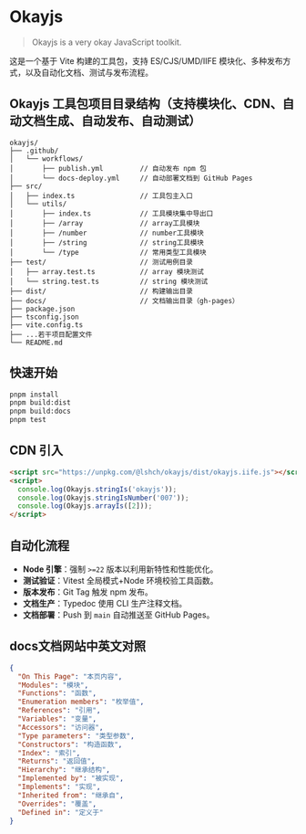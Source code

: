 # Okayjs

> Okayjs is a very okay JavaScript toolkit.

这是一个基于 Vite 构建的工具包，支持 ES/CJS/UMD/IIFE 模块化、多种发布方式，以及自动化文档、测试与发布流程。

## Okayjs 工具包项目目录结构（支持模块化、CDN、自动文档生成、自动发布、自动测试）

```text
okayjs/
├── .github/
│   └── workflows/
│       ├── publish.yml         // 自动发布 npm 包
│       └── docs-deploy.yml     // 自动部署文档到 GitHub Pages
├── src/
│   ├── index.ts                // 工具包主入口
│   └── utils/
│       ├── index.ts            // 工具模块集中导出口
│       ├── /array              // array工具模块
│       ├── /number             // number工具模块
│       ├── /string             // string工具模块
│       └── /type               // 常用类型工具模块
├── test/                       // 测试用例目录
│   ├── array.test.ts           // array 模块测试
│   └── string.test.ts          // string 模块测试
├── dist/                       // 构建输出目录
├── docs/                       // 文档输出目录（gh-pages）
├── package.json
├── tsconfig.json
├── vite.config.ts
├── ...若干项目配置文件
└── README.md
```

## 快速开始

```bash
pnpm install
pnpm build:dist
pnpm build:docs
pnpm test
```

## CDN 引入

```html
<script src="https://unpkg.com/@lshch/okayjs/dist/okayjs.iife.js"></script>
<script>
  console.log(Okayjs.stringIs('okayjs'));
  console.log(Okayjs.stringIsNumber('007'));
  console.log(Okayjs.arrayIs([2]));
</script>
```

## 自动化流程

- **Node 引擎**：强制 `>=22` 版本以利用新特性和性能优化。
- **测试验证**：Vitest 全局模式+Node 环境校验工具函数。
- **版本发布**：Git Tag 触发 npm 发布。
- **文档生产**：Typedoc 使用 CLI 生产注释文档。
- **文档部署**：Push 到 `main` 自动推送至 GitHub Pages。

## docs文档网站中英文对照

```json
{
  "On This Page": "本页内容",
  "Modules": "模块",
  "Functions": "函数",
  "Enumeration members": "枚举值",
  "References": "引用",
  "Variables": "变量",
  "Accessors": "访问器",
  "Type parameters": "类型参数",
  "Constructors": "构造函数",
  "Index": "索引",
  "Returns": "返回值",
  "Hierarchy": "继承结构",
  "Implemented by": "被实现",
  "Implements": "实现",
  "Inherited from": "继承自",
  "Overrides": "覆盖",
  "Defined in": "定义于"
}
```
